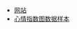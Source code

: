 * [网站](http://www.rawgit.com/altitudelabs/imaibo-public/master/index.html)
* [心情指数图数据样本](http://www.rawgit.com/altitudelabs/imaibo-public/master/js/chart/chart-model.json)
